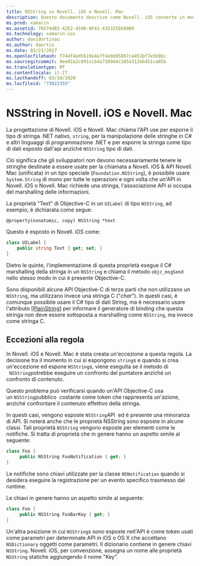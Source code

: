 ```yaml
---
title: NSString in Novell. iOS e Novell. Mac
description: Questo documento descrive come Novell. iOS converte in modo trasparente gli oggetti NSString C# in oggetti stringa, quando ciò non accade.
ms.prod: xamarin
ms.assetid: 785744B3-42E2-4590-8F41-435325E609B9
ms.technology: xamarin-ios
author: davidortinau
ms.author: daortin
ms.date: 03/21/2017
ms.openlocfilehash: f744f4ed5619e4e7f4a9d85897c4451bf7e5b9bc
ms.sourcegitcommit: 9ee02a2c091ccb4a728944c1854312ebd51ca05b
ms.translationtype: MT
ms.contentlocale: it-IT
ms.lasthandoff: 03/10/2020
ms.locfileid: "73022355"
---
```

# <a name="nsstring-in-xamarinios-and-xamarinmac"></a>NSString in Novell. iOS e Novell. Mac

La progettazione di Novell. iOS e Novell. Mac chiama l'API use per esporre il tipo di stringa .NET nativo, `string`, per la manipolazione delle stringhe in C# e altri linguaggi di programmazione .NET e per esporre la stringa come tipo di dati esposto dall'api anziché `NSString` tipo di dati.

Ciò significa che gli sviluppatori non devono necessariamente tenere le stringhe destinate a essere usate per la chiamata a Novell. iOS & API Novell. Mac (unificata) in un tipo speciale (`Foundation.NSString`), è possibile usare `System.String` di mono per tutte le operazioni e ogni volta che un'API in Novell. iOS o Novell. Mac richiede una stringa, l'associazione API si occupa del marshalling delle informazioni.

La proprietà "Text" di Objective-C in un `UILabel` di tipo `NSString`, ad esempio, è dichiarata come segue:

```objc
@property(nonatomic, copy) NSString *text
```

Questo è esposto in Novell. iOS come:

```csharp
class UILabel {
    public string Text { get; set; }
}
```

Dietro le quinte, l'implementazione di questa proprietà esegue il C# marshalling della stringa in un `NSString` e chiama il metodo `objc_msgSend` nello stesso modo in cui è presente Objective-C.

Sono disponibili alcune API Objective-C di terze parti che non utilizzano un `NSString`, ma utilizzano invece una stringa C ("*char*"). In questi casi, è comunque possibile usare il C# tipo di dati String, ma è necessario usare l'attributo [[PlainString]](~/cross-platform/macios/binding/objective-c-libraries.md) per informare il generatore di binding che questa stringa non deve essere sottoposta a marshalling come `NSString`, ma invece come stringa C.

 <a name="Exceptions_to_the_Rule" />

## <a name="exceptions-to-the-rule"></a>Eccezioni alla regola

In Novell. iOS e Novell. Mac è stata creata un'eccezione a questa regola. La decisione tra il momento in cui si espongono `string`s e quando si crea un'eccezione ed espone `NSString`s, viene eseguita se il metodo di   `NSString`potrebbe eseguire un confronto del puntatore anziché un confronto di contenuto.

Questo problema può verificarsi quando un'API Objective-C usa un `NSString`pubblico  costante come token che rappresenta un'azione, anziché confrontare il contenuto effettivo della stringa.

In questi casi, vengono esposte `NSString`API  ed è presente una minoranza di API. Si noterà anche che le proprietà NSString sono esposte in alcune classi. Tali proprietà `NSString` vengono esposte per elementi come le notifiche. Si tratta di proprietà che in genere hanno un aspetto simile al seguente:

```csharp
class Foo {
     public NSString FooNotification { get; }
}
```

Le notifiche sono chiavi utilizzate per la classe `NSNotification` quando si desidera eseguire la registrazione per un evento specifico trasmesso dal runtime.

Le chiavi in genere hanno un aspetto simile al seguente:

```csharp
class Foo {
     public NSString FooBarKey { get; }
}
```

Un'altra posizione in cui `NSString`s sono esposte nell'API è come token usati come parametri per determinate API in iOS o OS X che accettano `NSDictionary` oggetti come parametri. Il dizionario contiene in genere chiavi `NSString`. Novell. iOS, per convenzione, assegna un nome alle proprietà `NSString` statiche aggiungendo il nome "Key".
